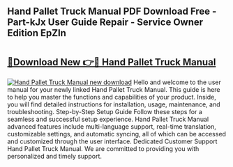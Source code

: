 ## Hand Pallet Truck Manual PDF Download Free - Part-kJx User Guide Repair - Service Owner Edition EpZIn

# <h2><a href="http://bc4130.oget.top/?id=Hand+Pallet+Truck+Manual">🔗Download New 👉🔴 Hand Pallet Truck Manual</a></h2>

[![Hand Pallet Truck Manual new download](https://i.imgur.com/5g1atiW.png)](http://bc4130.oget.top/?id=Hand+Pallet+Truck+Manual)
Hello and welcome to the user manual for your newly linked Hand Pallet Truck Manual. This guide is here to help you master the functions and capabilities of your product. Inside, you will find detailed instructions for installation, usage, maintenance, and troubleshooting. Step-by-Step Setup Guide Follow these steps for a seamless and successful setup experience. Hand Pallet Truck Manual advanced features include multi-language support, real-time translation, customizable settings, and automatic syncing, all of which can be accessed and customized through the user interface. Dedicated Customer Support Hand Pallet Truck Manual. We are committed to providing you with personalized and timely support.

